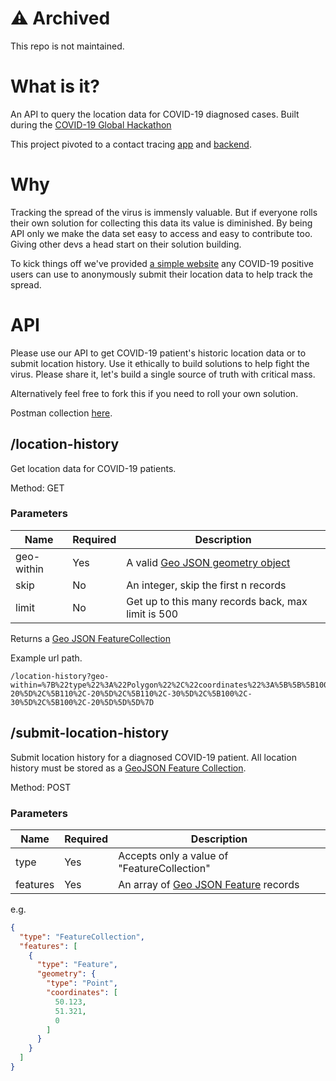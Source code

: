 # ⚠️ Archived
This repo is not maintained.

# What is it?
An API to query the location data for COVID-19 diagnosed cases. Built during the [COVID-19 Global Hackathon](https://devpost.com/software/test-test-test-test-123)

This project pivoted to a contact tracing [app](https://github.com/AlastairTaft/TasTraceTogether) and [backend](https://github.com/AlastairTaft/APITasTraceTogether).

# Why
Tracking the spread of the virus is immensly valuable. But if everyone rolls their own solution for collecting this data its value is diminished. By being API only we make the data set easy to access and easy to contribute too. Giving other devs a head start on their solution building.

To kick things off we've provided [a simple website](https://www.trackcovid19spread.com) any COVID-19 positive users can use to anonymously submit their location data to help track the spread. 

# API 
Please use our API to get COVID-19 patient's historic location data or to submit location history. Use it ethically to build solutions to help fight the virus. Please share it, let's build a single source of truth with critical mass.

Alternatively feel free to fork this if you need to roll your own solution.

Postman collection [here](https://www.getpostman.com/collections/54111bc0dbf4e859c823).

## /location-history

Get location data for COVID-19 patients.

Method: GET

### Parameters
| Name       | Required | Description |
| ---------- | -------- | ----------- |
| geo-within | Yes      | A valid [Geo JSON geometry object](https://tools.ietf.org/html/rfc7946#section-3.1) |
| skip       | No       | An integer, skip the first n records | 
| limit      | No       | Get up to this many records back, max limit is 500 | 

Returns a [Geo JSON FeatureCollection](https://tools.ietf.org/html/rfc7946#section-3.3)

Example url path.
```
/location-history?geo-within=%7B%22type%22%3A%22Polygon%22%2C%22coordinates%22%3A%5B%5B%5B100%2C-20%5D%2C%5B110%2C-20%5D%2C%5B110%2C-30%5D%2C%5B100%2C-30%5D%2C%5B100%2C-20%5D%5D%5D%7D
```

## /submit-location-history

Submit location history for a diagnosed COVID-19 patient. All location history must be stored as a [GeoJSON Feature Collection](https://tools.ietf.org/html/rfc7946#section-3.3).

Method: POST

### Parameters
| Name     | Required | Description |
| -------- | -------- | ----------- |
| type     | Yes      | Accepts only a value of "FeatureCollection" |
| features | Yes      | An array of [Geo JSON Feature](https://tools.ietf.org/html/rfc7946#section-3.2) records | 

e.g.
```json
{
  "type": "FeatureCollection",
  "features": [
    {
      "type": "Feature",
      "geometry": {
        "type": "Point",
        "coordinates": [
          50.123,
          51.321,
          0
        ]
      }
    }
  ]
}
```
